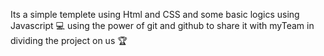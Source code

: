 Its a simple templete using Html and CSS and some basic logics using Javascript 💻
using the power of git and  github to share it with myTeam in dividing the project on us 🏆
